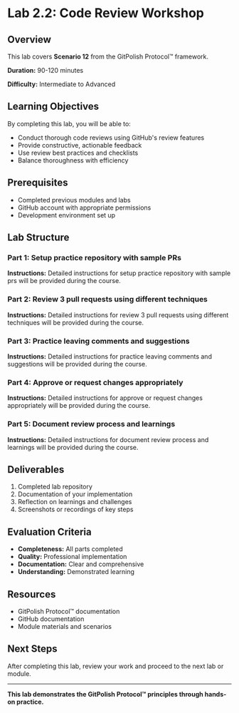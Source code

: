 # Lab 2.2: Code Review Workshop

## Overview

This lab covers **Scenario 12** from the GitPolish Protocol™ framework.

**Duration:** 90-120 minutes

**Difficulty:** Intermediate to Advanced

## Learning Objectives

By completing this lab, you will be able to:

- Conduct thorough code reviews using GitHub's review features
- Provide constructive, actionable feedback
- Use review best practices and checklists
- Balance thoroughness with efficiency

## Prerequisites

- Completed previous modules and labs
- GitHub account with appropriate permissions
- Development environment set up

## Lab Structure

### Part 1: Setup practice repository with sample PRs

**Instructions:** Detailed instructions for setup practice repository with sample prs will be provided during the course.

### Part 2: Review 3 pull requests using different techniques

**Instructions:** Detailed instructions for review 3 pull requests using different techniques will be provided during the course.

### Part 3: Practice leaving comments and suggestions

**Instructions:** Detailed instructions for practice leaving comments and suggestions will be provided during the course.

### Part 4: Approve or request changes appropriately

**Instructions:** Detailed instructions for approve or request changes appropriately will be provided during the course.

### Part 5: Document review process and learnings

**Instructions:** Detailed instructions for document review process and learnings will be provided during the course.

## Deliverables

1. Completed lab repository
2. Documentation of your implementation
3. Reflection on learnings and challenges
4. Screenshots or recordings of key steps

## Evaluation Criteria

- **Completeness:** All parts completed
- **Quality:** Professional implementation
- **Documentation:** Clear and comprehensive
- **Understanding:** Demonstrated learning

## Resources

- GitPolish Protocol™ documentation
- GitHub documentation
- Module materials and scenarios

## Next Steps

After completing this lab, review your work and proceed to the next lab or module.

---

**This lab demonstrates the GitPolish Protocol™ principles through hands-on practice.**
